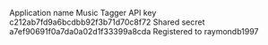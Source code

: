 Application name 	Music Tagger
API key 	c212ab7fd9a6bcdbb92f3b71d70c8f72
Shared secret 	a7ef90691f0a7da0a02d1f33399a8cda
Registered to 	raymondb1997
